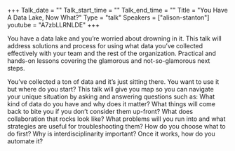+++
Talk_date = ""
Talk_start_time = ""
Talk_end_time = ""
Title = "You Have A Data Lake, Now What?"
Type = "talk"
Speakers = ["alison-stanton"]
youtube = "A7zbLLRNLDE"
+++

You have a data lake and you’re worried about drowning in it. This talk will address solutions and process for using what data you’ve collected effectively with your team and the rest of the organization. Practical and hands-on lessons covering the glamorous and not-so-glamorous next steps.

You’ve collected a ton of data and it’s just sitting there. You want to use it but where do you start? This talk will give you map so you can navigate your unique situation by asking and answering questions such as: What kind of data do you have and why does it matter? What things will come back to bite you if you don’t consider them up-front? What does collaboration that rocks look like? What problems will you run into and what strategies are useful for troubleshooting them? How do you choose what to do first? Why is interdisciplinarity important? Once it works, how do you automate it?
